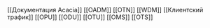 [[Документация Acacia]]
[[OADM]]
[[OTN]]
[[WDM]]
[[Клиентский трафик]]
[[OPU]]
[[ODU]]
[[OTU]]
[[OMS]]
[[OTS]]


